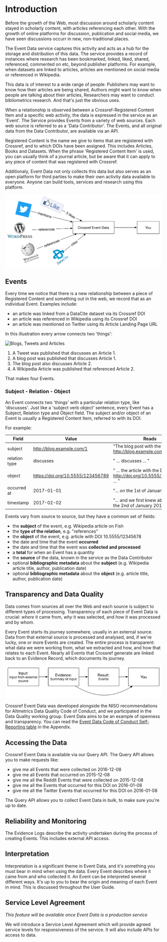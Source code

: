 # Introduction

Before the growth of the Web, most discussion around scholarly content stayed in scholarly content, with articles referencing each other. With the growth of online platforms for discussion, publication and social media, we have seen discussions occurr in new, non-traditional places.

The Event Data service captures this activity and acts as a hub for the storage and distribution of this data. The service provides a record of instances where research has been bookmarked, linked, liked, shared, referenced, commented on etc, beyond publisher platforms. For example, when datasets are linked to articles, articles are mentioned on social media or referenced in Wikipedia.

This data is of interest to a wide range of people: Publishers may want to know how their articles are being shared, Authors might want to know when people are talking about their articles, Researchers may want to conduct bibliometrics research. And that's just the obvious uses.

When a relationship is observed between a Crossref-Registered Content Item and a specific web activity, the data is expressed in the service as an 'Event'. The Service provides Events from a variety of web sources. Each web source is referred to as a 'Data Contributor'. The Events, and all original data from the Data Contributor, are available via an API.

Registered Content is the name we give to items that are registered with Crossref, and to which DOIs have been assigned. This includes Articles, Books and Datasets. When the phrase 'Registered Content Item' is used, you can usually think of a journal article, but be aware that it can apply to any piece of content that was registered with Crossref.

Additionaly, Event Data not only collects this data but also serves as an open platform for third parties to make their own activity data available to everyone. Anyone can build tools, services and research using this platform.

<img src='../images/overview.png' alt='Event Data Overview' class='img-responsive'>

## Events

Every time we notice that there is a new relationship between a piece of Registered Content and something out in the web, we record that as an individual Event. Examples include:

 - an article was linked from a DataCite dataset via its Crossref DOI
 - an article was referenced in Wikipedia using its Crossref DOI
 - an article was mentioned on Twitter using its Article Landing Page URL

In this illustration every arrow connects two 'things':

<img src='../images/overview-example.png' alt='Blogs, Tweets and Articles' class='img-responsive'>

1. A Tweet was published that discusses an Article 1.
2. A blog post was published that discusses Article 1.
3. The blog post also discusses Article 2.
4. A Wikipedia Article was published that referenced Article 2.

That makes four Events.

### Subject - Relation - Object

An Event connects two 'things' with a particular relation type, like 'discusses'. Just like a 'subject verb object' sentence, every Event has a Subject, Relation type and Object field. The subject and/or object of an Event is usually a Registered Content Item, referred to with its DOI.

For example:

| Field         | Value | Reads |
|---------------|-------|-------|
| subject       | http://blog.example.com/1 | "The blog post with the URL http://blog.example.com/1 ..." |
| relation type | discusses | " ... discusses ... " |
| object        | https://doi.org/10.5555/123456789 | " ... the article with the DOI http://doi.org/10.5555/123456789 ... " |
| occurred at   | 2017-01-01 | "... on the 1st of January 2017 ..." |
| timestamp     | 2017-02-02 | "... and we first knew about it on the 2nd of January 2017." |

Events vary from source to source, but they have a common set of fields:

 - the **subject** of the event, e.g. Wikipedia article on Fish
 - the **type of the relation**, e.g. "references"
 - the **object** of the event, e.g. article with DOI 10.5555/12345678
 - the date and time that the event **occurred**
 - the date and time that the event was **collected and processed**
 - a **total** for when an Event has a quantity
 - the **source** of the data, known in the service as the Data Contributor
 - optional **bibliographic metadata** about the **subject** (e.g. Wikipedia article title, author, publication date)
 - optional **bibliographic metadata** about the **object** (e.g. article title, author, publication date)

## Transparency and Data Quality

Data comes from sources all over the Web and each source is subject to different types of processing. Transparency of each piece of Event Data is crucial: *where* it came from, *why* it was selected, and *how* it was processed and by *whom*.

Every Event starts its journey somewhere, usually in an external source. Data from that external source is processed and analysed, and, if we're lucky, one or more Events are created. The entire process is transparent: what data we were working from, what we extracted and how, and how that relates to each Event. Nearly all Events that Crossref generate are linked back to an Evidence Record, which documents its journey.

<img src='../images/introduction-evidence-flow.png' alt='Event Data Evidence Flow' class='img-responsive'>

Crossref Event Data was developed alongside the NISO recommendations for Altmetrics Data Quality Code of Conduct, and we participated in the Data Quality working group. Event Data aims to be an example of openness and transparency. You can read the [Event Data Code of Conduct Self-Reporting table](app-niso.md) in the Appendix.

## Accessing the Data 

Crossref Event Data is available via our Query API. The Query API allows you to make requests like:

 - give me all Events that were collected on 2016-12-08
 - give me all Events that occurred on 2015-12-08
 - give me all the Reddit Events that were collected on 2015-12-08
 - give me all the Events that occurred for this DOI on 2016-01-08
 - give me all the Twitter Events that occurred for this DOI on 2016-01-08

The Query API allows you to collect Event Data in bulk, to make sure you're up to date.

## Reliability and Monitoring

The Evidence Logs describe the activity undertaken during the process of creating Events. This includes external API access.

## Interpretation

Interpretation is a significant theme in Event Data, and it's something you must bear in mind when using the data. Every Event describes where it came from and who collected it. An Event can be interpreted several different ways. It's up to you to bear the origin and meaning of each Event in mind. This is discussed throughout the User Guide.

## Service Level Agreement

*This feature will be available once Event Data is a production service*

We will introduce a Service Level Agreement which will provide agreed service levels for responsiveness of the service. It will also include APIs for access to data.

